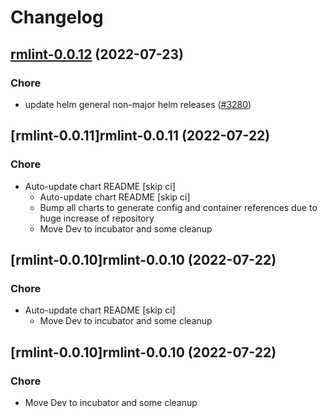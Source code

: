 # Changelog



## [rmlint-0.0.12](https://github.com/truecharts/apps/compare/rmlint-0.0.11...rmlint-0.0.12) (2022-07-23)

### Chore

- update helm general non-major helm releases ([#3280](https://github.com/truecharts/apps/issues/3280))




## [rmlint-0.0.11]rmlint-0.0.11 (2022-07-22)

### Chore

- Auto-update chart README [skip ci]
  - Auto-update chart README [skip ci]
  - Bump all charts to generate config and container references due to huge increase of repository
  - Move Dev to incubator and some cleanup




## [rmlint-0.0.10]rmlint-0.0.10 (2022-07-22)

### Chore

- Auto-update chart README [skip ci]
  - Move Dev to incubator and some cleanup




## [rmlint-0.0.10]rmlint-0.0.10 (2022-07-22)

### Chore

- Move Dev to incubator and some cleanup

